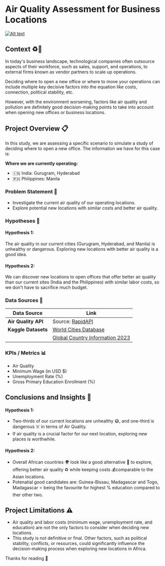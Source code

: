 # Air Quality Assessment for Business Locations
[![Alt text](https://www.epa.gov/sites/default/files/styles/medium/public/2021-05/aqaw_2021_0.png?itok=dMP6C0bR)](https://www.epa.gov/sites/default/files/styles/medium/public/2021-05/aqaw_2021_0.png?itok=dMP6C0bR)

## Context ♻️🏢

In today's business landscape, technological companies often outsource aspects of their workforce, such as sales, support, and operations, to external firms known as vendor partners to scale up operations.

Deciding where to open a new office or where to move your operations can include multiple key decisive factors into the equation like costs, connection, political stability, etc.

However, with the environment worsening, factors like air quality and pollution are definitely good decision-making points to take into account when opening new offices or business locations.

## Project Overview 📋

In this study, we are assessing a specific scenario to simulate a study of deciding where to open a new office. The information we have for this case is:

**Where we are currently operating:**
- 🇮🇳 India: Gurugram, Hyderabad
- 🇵🇭 Philippines: Manila

### Problem Statement 🤔

- Investigate the current air quality of our operating locations.
- Explore potential new locations with similar costs and better air quality.

### Hypotheses 💭

#### Hypothesis 1:
The air quality in our current cities (Gurugram, Hyderabad, and Manila) is unhealthy or dangerous. Exploring new locations with better air quality is a good idea.

#### Hypothesis 2:
We can discover new locations to open offices that offer better air quality than our current sites (India and the Philippines) with similar labor costs, so we don't have to sacrifice much budget.

### Data Sources 💾 

| Data Source     | Link                                                  |
|-----------------|-------------------------------------------------------|
| **Air Quality API** | Source: [RapidAPI](https://rapidapi.com/weatherbit/api/air-quality/details)                                           |                                          |
| **Kaggle Datasets** | [World Cities Database](https://www.kaggle.com/datasets/max-mind/world-cities-database) |
|                  | [Global Country Information 2023](https://zenodo.org/records/8165229)    

### KPIs / Metrics 📊
- Air Quality
- Minimum Wage (in USD $)
- Unemployment Rate (%)
- Gross Primary Education Enrollment (%)

## Conclusions and Insights 🎯
#### Hypothesis 1:
- Two-thirds of our current locations are unhealthy 😷, and one-third is dangerous ☠️ in terms of Air Quality.
- If air quality is a crucial factor for our next location, exploring new places is worthwhile.

#### Hypothesis 2:
- Overall African countries 🌍 look like a good alternative 🔄 to explore, offering better air quality ♻️ while keeping costs 💰comparable to the Asian locations.
- Potenatial good candidates are: Guinea-Bissau, Madagascar and Togo, Madagascar ⭐ being the favourite for highest % education compared to ther other two. 

## Project Limitations ⚠️
- Air quality and labor costs (minimum wage, unemployment rate, and education) are not the only factors to consider when deciding new locations.
- This study is not definitive or final. Other factors, such as political stability, conflicts, or resources, could significantly influence the decision-making process when exploring new locations in Africa.

Thanks for reading 🙂
